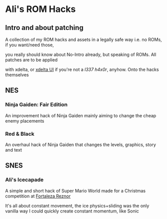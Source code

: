 # Ali's ROM Hacks
## Intro and about patching 
A collection of my ROM hacks and assets in a legally safe way i.e. no ROMs, if you want/need those,

you really should know about No-Intro already, but speaking of ROMs. All patches are to be applied

with xdelta, or [xdelta UI](https://www.romhacking.net/utilities/598/) if you're not a *l337 h4x0r*, anyhow. Onto the hacks themselves

NES
---

### Ninja Gaiden: Fair Edition

An improvement hack of Ninja Gaiden mainly aiming to change the cheap enemy placements

### Red & Black

An overhaul hack of Ninja Gaiden that changes the levels, graphics, story and text

SNES
---

### Ali's Icecapade
A simple and short hack of Super Mario World made for a Christmas competition at [Fortaleza Reznor](https://www.fortalezareznor.com/)

It's all about constant movement, the ice physics+sliding was the only vanilla way I could quickly create constant momentum, like Sonic

